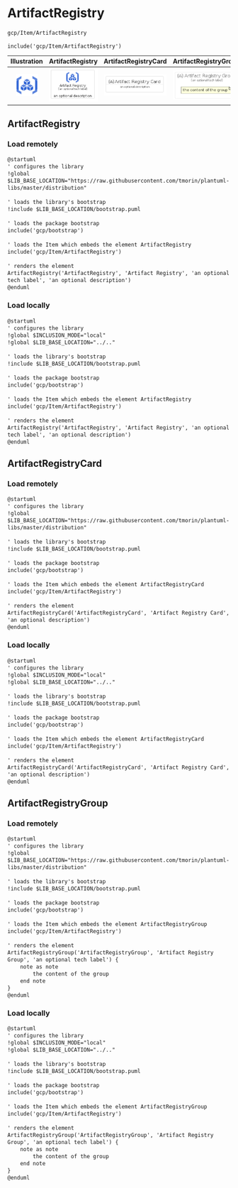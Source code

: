# ArtifactRegistry


```text
gcp/Item/ArtifactRegistry
```

```text
include('gcp/Item/ArtifactRegistry')
```



| Illustration | ArtifactRegistry | ArtifactRegistryCard | ArtifactRegistryGroup |
| :---: | :---: | :---: | :---: |
| ![illustration for Illustration](../../gcp/Item/ArtifactRegistry.png) | ![illustration for ArtifactRegistry](../../gcp/Item/ArtifactRegistry.Local.png) | ![illustration for ArtifactRegistryCard](../../gcp/Item/ArtifactRegistryCard.Local.png) | ![illustration for ArtifactRegistryGroup](../../gcp/Item/ArtifactRegistryGroup.Local.png) |




## ArtifactRegistry

### Load remotely
```plantuml
@startuml
' configures the library
!global $LIB_BASE_LOCATION="https://raw.githubusercontent.com/tmorin/plantuml-libs/master/distribution"

' loads the library's bootstrap
!include $LIB_BASE_LOCATION/bootstrap.puml

' loads the package bootstrap
include('gcp/bootstrap')

' loads the Item which embeds the element ArtifactRegistry
include('gcp/Item/ArtifactRegistry')

' renders the element
ArtifactRegistry('ArtifactRegistry', 'Artifact Registry', 'an optional tech label', 'an optional description')
@enduml
```

### Load locally
```plantuml
@startuml
' configures the library
!global $INCLUSION_MODE="local"
!global $LIB_BASE_LOCATION="../.."

' loads the library's bootstrap
!include $LIB_BASE_LOCATION/bootstrap.puml

' loads the package bootstrap
include('gcp/bootstrap')

' loads the Item which embeds the element ArtifactRegistry
include('gcp/Item/ArtifactRegistry')

' renders the element
ArtifactRegistry('ArtifactRegistry', 'Artifact Registry', 'an optional tech label', 'an optional description')
@enduml
```

## ArtifactRegistryCard

### Load remotely
```plantuml
@startuml
' configures the library
!global $LIB_BASE_LOCATION="https://raw.githubusercontent.com/tmorin/plantuml-libs/master/distribution"

' loads the library's bootstrap
!include $LIB_BASE_LOCATION/bootstrap.puml

' loads the package bootstrap
include('gcp/bootstrap')

' loads the Item which embeds the element ArtifactRegistryCard
include('gcp/Item/ArtifactRegistry')

' renders the element
ArtifactRegistryCard('ArtifactRegistryCard', 'Artifact Registry Card', 'an optional description')
@enduml
```

### Load locally
```plantuml
@startuml
' configures the library
!global $INCLUSION_MODE="local"
!global $LIB_BASE_LOCATION="../.."

' loads the library's bootstrap
!include $LIB_BASE_LOCATION/bootstrap.puml

' loads the package bootstrap
include('gcp/bootstrap')

' loads the Item which embeds the element ArtifactRegistryCard
include('gcp/Item/ArtifactRegistry')

' renders the element
ArtifactRegistryCard('ArtifactRegistryCard', 'Artifact Registry Card', 'an optional description')
@enduml
```

## ArtifactRegistryGroup

### Load remotely
```plantuml
@startuml
' configures the library
!global $LIB_BASE_LOCATION="https://raw.githubusercontent.com/tmorin/plantuml-libs/master/distribution"

' loads the library's bootstrap
!include $LIB_BASE_LOCATION/bootstrap.puml

' loads the package bootstrap
include('gcp/bootstrap')

' loads the Item which embeds the element ArtifactRegistryGroup
include('gcp/Item/ArtifactRegistry')

' renders the element
ArtifactRegistryGroup('ArtifactRegistryGroup', 'Artifact Registry Group', 'an optional tech label') {
    note as note
        the content of the group
    end note
}
@enduml
```

### Load locally
```plantuml
@startuml
' configures the library
!global $INCLUSION_MODE="local"
!global $LIB_BASE_LOCATION="../.."

' loads the library's bootstrap
!include $LIB_BASE_LOCATION/bootstrap.puml

' loads the package bootstrap
include('gcp/bootstrap')

' loads the Item which embeds the element ArtifactRegistryGroup
include('gcp/Item/ArtifactRegistry')

' renders the element
ArtifactRegistryGroup('ArtifactRegistryGroup', 'Artifact Registry Group', 'an optional tech label') {
    note as note
        the content of the group
    end note
}
@enduml
```

